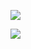 ![](<images/VMC Double Flux en habitat individuel - neuf et rénovation - 4/_page_0_Picture_0.jpeg>)

![](<images/VMC Double Flux en habitat individuel - neuf et rénovation - 4/_page_0_Picture_1.jpeg>)